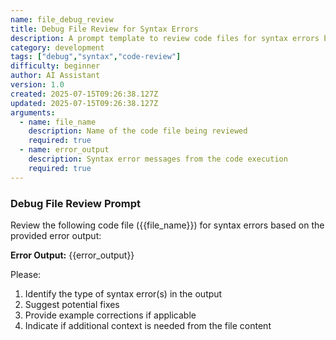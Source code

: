 ```yaml
---
name: file_debug_review
title: Debug File Review for Syntax Errors
description: A prompt template to review code files for syntax errors based on file name and error output. Analyzes provided error messages to identify common syntax issues like missing semicolons, brackets, or keyword mismatches.
category: development
tags: ["debug","syntax","code-review"]
difficulty: beginner
author: AI Assistant
version: 1.0
created: 2025-07-15T09:26:38.127Z
updated: 2025-07-15T09:26:38.127Z
arguments:
  - name: file_name
    description: Name of the code file being reviewed
    required: true
  - name: error_output
    description: Syntax error messages from the code execution
    required: true
---
```


### Debug File Review Prompt

Review the following code file ({{file_name}}) for syntax errors based on the provided error output:

**Error Output:**
{{error_output}}

Please:
1. Identify the type of syntax error(s) in the output
2. Suggest potential fixes
3. Provide example corrections if applicable
4. Indicate if additional context is needed from the file content